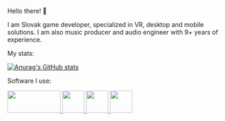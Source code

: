 Hello there! 👋

I am Slovak game developer, specialized in VR, desktop and mobile solutions. I am also music producer and audio engineer with 9+ years of experience.

My stats:

[![Anurag's GitHub stats](https://github-readme-stats.vercel.app/api?username=razzorblade&theme=dark&count_private=true&show_icons=true)](https://github.com/anuraghazra/github-readme-stats)

Software I use:

<a href=https://unity.com>
<img src=https://upload.wikimedia.org/wikipedia/commons/thumb/c/c4/Unity_2021.svg/1920px-Unity_2021.svg.png width=120px height=50px>
</a>

<a href=https://visualstudio.microsoft.com>
<img src=https://upload.wikimedia.org/wikipedia/commons/thumb/5/59/Visual_Studio_Icon_2019.svg/1024px-Visual_Studio_Icon_2019.svg.png width=50px height=50px>
</a>

<a href=https://www.image-line.com>
<img src=https://upload.wikimedia.org/wikipedia/en/6/69/FL_Studio_11_just_logo.png width=50px height=50px>
</a>

<a href=https://www.adobe.com/sk/products/photoshop.html>
<img src=https://upload.wikimedia.org/wikipedia/commons/thumb/a/af/Adobe_Photoshop_CC_icon.svg/1024px-Adobe_Photoshop_CC_icon.svg.png width=50px height=50px>
</a>
